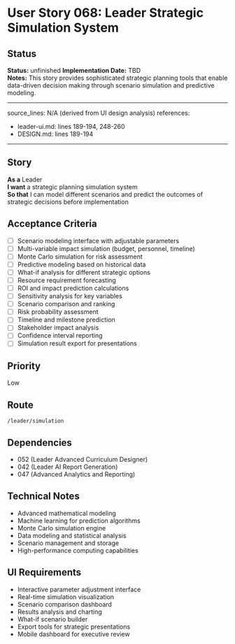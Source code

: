 # User Story 068: Leader Strategic Simulation System

## Status
**Status:** unfinished
**Implementation Date:** TBD  
**Notes:** This story provides sophisticated strategic planning tools that enable data-driven decision making through scenario simulation and predictive modeling.

---
source_lines: N/A (derived from UI design analysis)
references:
  - leader-ui.md: lines 189-194, 248-260
  - DESIGN.md: lines 189-194
---

## Story
**As a** Leader  
**I want** a strategic planning simulation system  
**So that** I can model different scenarios and predict the outcomes of strategic decisions before implementation

## Acceptance Criteria
- [ ] Scenario modeling interface with adjustable parameters
- [ ] Multi-variable impact simulation (budget, personnel, timeline)
- [ ] Monte Carlo simulation for risk assessment
- [ ] Predictive modeling based on historical data
- [ ] What-if analysis for different strategic options
- [ ] Resource requirement forecasting
- [ ] ROI and impact prediction calculations
- [ ] Sensitivity analysis for key variables
- [ ] Scenario comparison and ranking
- [ ] Risk probability assessment
- [ ] Timeline and milestone prediction
- [ ] Stakeholder impact analysis
- [ ] Confidence interval reporting
- [ ] Simulation result export for presentations

## Priority
Low

## Route
`/leader/simulation`

## Dependencies
- 052 (Leader Advanced Curriculum Designer)
- 042 (Leader AI Report Generation)
- 047 (Advanced Analytics and Reporting)

## Technical Notes
- Advanced mathematical modeling
- Machine learning for prediction algorithms
- Monte Carlo simulation engine
- Data modeling and statistical analysis
- Scenario management and storage
- High-performance computing capabilities

## UI Requirements
- Interactive parameter adjustment interface
- Real-time simulation visualization
- Scenario comparison dashboard
- Results analysis and charting
- What-if scenario builder
- Export tools for strategic presentations
- Mobile dashboard for executive review
